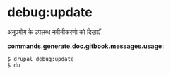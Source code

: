 # debug:update
अनुप्रयोग के उपलब्ध नवीनीकरणो को दिखाएँ

**commands.generate.doc.gitbook.messages.usage:**
```
$ drupal debug:update
$ du  
```

